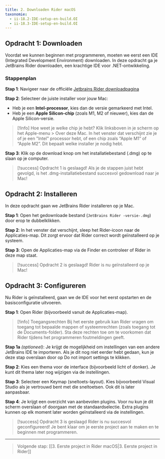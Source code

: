 ```yaml
---
title: 2. Downloaden Rider macOS
taxonomie:
  - ii-18.2-IDE-setup-en-build.OI
  - ii-18.3-IDE-setup-en-build.OI
---
```


## Opdracht 1: Downloaden
Voordat we kunnen beginnen met programmeren, moeten we eerst een IDE (Integrated Development Environment) downloaden. In deze opdracht ga je JetBrains Rider downloaden, een krachtige IDE voor .NET-ontwikkeling.

### Stappenplan

**Stap 1**: Navigeer naar de officiële [Jetbrains Rider downloadpagina](https://www.jetbrains.com/rider/download/#section=mac)

**Stap 2**: Selecteer de juiste installer voor jouw Mac:
* Heb je een **Intel-processor**, kies dan de versie gemarkeerd met Intel.
* Heb je een **Apple Silicon-chip** (zoals M1, M2 of nieuwer), kies dan de Apple Silicon-versie.

> [!Info] Hoe weet je welke chip je hebt?
> Klik linksboven in je scherm op het Apple-menu > Over deze Mac. In het venster dat verschijnt zie je of je een "Intel" processor hebt, of een chip zoals “Apple M1” of “Apple M2”. Dit bepaalt welke installer je nodig hebt.

**Stap 3**: Klik op de download knop om het installatiebestand (.dmg) op te slaan op je computer.

> [!success] Opdracht 1 is geslaagd!
> Als je de stappen juist hebt gevolgd, is het .dmg-installatiebestand succesvol gedownload naar je Mac!

## Opdracht 2: Installeren
In deze opdracht gaan we JetBrains Rider installeren op je Mac.

**Stap 1**: Open het gedownloade bestand (`JetBrains Rider -versie-.dmg`) door erop te dubbelklikken.

**Stap 2**: In het venster dat verschijnt, sleep het Rider-icoon naar de Applicaties-map. Dit zorgt ervoor dat Rider correct wordt geïnstalleerd op je systeem.

**Stap 3**: Open de Applicaties-map via de Finder en controleer of Rider in deze map staat.

> [!success] Opdracht 2 is geslaagd!
> Rider is nu geïnstalleerd op je Mac!

## Opdracht 3: Configureren
Nu Rider is geïnstalleerd, gaan we de IDE voor het eerst opstarten en de basisconfiguratie uitvoeren.

**Stap 1**: Open Rider (bijvoorbeeld vanuit de Applicaties-map).

> [!info] Toegangsrechten
> Bij het eerste gebruik kan Rider vragen om toegang tot bepaalde mappen of systeemrechten (zoals toegang tot de Documents-folder). Sta deze rechten toe om te voorkomen dat Rider tijdens het programmeren foutmeldingen geeft.

**Stap 1a** *(optioneel)*: Je krijgt de mogelijkheid om instellingen van een andere JetBrains IDE te importeren. Als je dit nog niet eerder hebt gedaan, kun je deze stap overslaan door op Do not import settings te klikken.

**Stap 2**: Kies een thema voor de interface (bijvoorbeeld licht of donker). Je kunt dit thema later nog wijzigen via de instellingen.

**Stap 3**: Selecteer een Keymap (sneltoets-layout). Kies bijvoorbeeld Visual Studio als je vertrouwd bent met die sneltoetsen. Ook dit is later aanpasbaar.

**Stap 4**: Je krijgt een overzicht van aanbevolen plugins. Voor nu kun je dit scherm overslaan of doorgaan met de standaardselectie. Extra plugins kunnen op elk moment later worden geïnstalleerd via de instellingen.

> [!success] Opdracht 3 is geslaagd
> Rider is nu succesvol geconfigureerd! Je bent klaar om je eerste project aan te maken en te beginnen met programmeren.

---
> Volgende stap: [[3. Eerste project in Rider macOS|3. Eerste project in Rider]]
